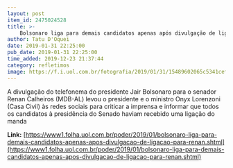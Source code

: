 ```yaml
---
layout: post
item_id: 2475024528
title: >-
    Bolsonaro liga para demais candidatos apenas após divulgação de ligação para Renan
author: Tatu D'Oquei
date: 2019-01-31 22:25:00
pub_date: 2019-01-31 22:25:00
time_added: 2019-12-23 21:37:44
category: refletimos
image: https://f.i.uol.com.br/fotografia/2019/01/31/15489602065c5341cef401c_1548960206_3x2_md.jpg
---
```


A divulgação do telefonema do presidente Jair Bolsonaro para o senador Renan Calheiros (MDB-AL) levou o presidente e o ministro Onyx Lorenzoni (Casa Civil) às redes sociais para criticar a imprensa e informar que todos os candidatos à presidência do Senado haviam recebido uma ligação do manda

**Link:** [https://www1.folha.uol.com.br/poder/2019/01/bolsonaro-liga-para-demais-candidatos-apenas-apos-divulgacao-de-ligacao-para-renan.shtml](https://www1.folha.uol.com.br/poder/2019/01/bolsonaro-liga-para-demais-candidatos-apenas-apos-divulgacao-de-ligacao-para-renan.shtml)

